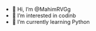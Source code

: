 - 👋 Hi, I’m @MahimRVGg
- 👀 I’m interested in codinb
- 🌱 I’m currently learning Python
  

<!---
MahimRVGg/MahimRVGg is a ✨ special ✨ repository because its `README.md` (this file) appears on your GitHub profile.
You can click the Preview link to take a look at your changes.
--->
